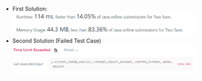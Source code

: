 * First Solution:
  ![img.png](img.png)
* Second Solution (Failed Test Case)
  ![img_1.png](img_1.png)